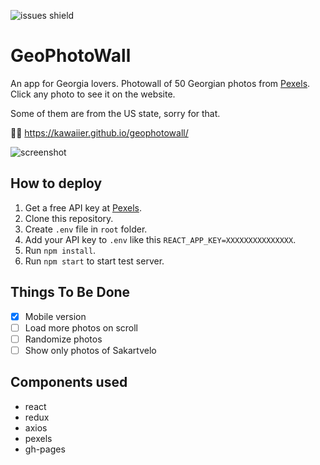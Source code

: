 ![issues shield](https://img.shields.io/github/issues/kawaiier/GeoPhotoWall)
# GeoPhotoWall
An app for Georgia lovers. Photowall of 50 Georgian photos from [Pexels](https://www.pexels.com/). Click any photo to see it on the website.

Some of them are from the US state, sorry for that.

💁‍♂️ https://kawaiier.github.io/geophotowall/

![screenshot](https://kawaiier.github.io/assets/images/gpw-screen.png)
## How to deploy
1. Get a free API key at [Pexels](https://www.pexels.com/api/).
2. Clone this repository.
3. Create `.env` file in `root` folder.
4. Add your API key to `.env` like this `REACT_APP_KEY=XXXXXXXXXXXXXXX`.
5. Run `npm install`.
6. Run `npm start` to start test server.

## Things To Be Done
- [X] Mobile version
- [ ] Load more photos on scroll
- [ ] Randomize photos
- [ ] Show only photos of Sakartvelo

## Components used
- react
- redux
- axios
- pexels
- gh-pages